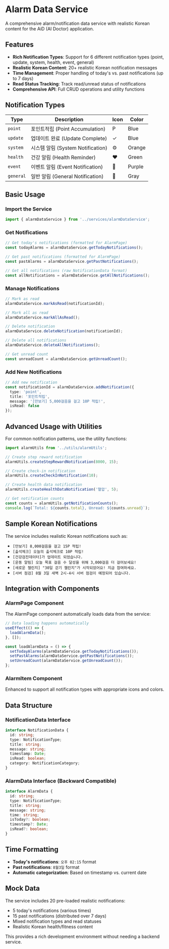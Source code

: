 # Alarm Data Service

A comprehensive alarm/notification data service with realistic Korean content for the AiD (AI Doctor) application.

## Features

- **Rich Notification Types**: Support for 6 different notification types (point, update, system, health, event, general)
- **Realistic Korean Content**: 20+ realistic Korean notification messages
- **Time Management**: Proper handling of today's vs. past notifications (up to 7 days)
- **Read Status Tracking**: Track read/unread status of notifications
- **Comprehensive API**: Full CRUD operations and utility functions

## Notification Types

| Type | Description | Icon | Color |
|------|-------------|------|--------|
| `point` | 포인트적립 (Point Accumulation) | P | Blue |
| `update` | 업데이트 완료 (Update Complete) | ✓ | Blue |
| `system` | 시스템 알림 (System Notification) | ⚙ | Orange |
| `health` | 건강 알림 (Health Reminder) | ❤ | Green |
| `event` | 이벤트 알림 (Event Notification) | 🎉 | Purple |
| `general` | 일반 알림 (General Notification) | 📢 | Gray |

## Basic Usage

### Import the Service

```typescript
import { alarmDataService } from '../services/alarmDataService';
```

### Get Notifications

```typescript
// Get today's notifications (formatted for AlarmPage)
const todayAlarms = alarmDataService.getTodayNotifications();

// Get past notifications (formatted for AlarmPage)
const pastAlarms = alarmDataService.getPastNotifications();

// Get all notifications (raw NotificationData format)
const allNotifications = alarmDataService.getAllNotifications();
```

### Manage Notifications

```typescript
// Mark as read
alarmDataService.markAsRead(notificationId);

// Mark all as read
alarmDataService.markAllAsRead();

// Delete notification
alarmDataService.deleteNotification(notificationId);

// Delete all notifications
alarmDataService.deleteAllNotifications();

// Get unread count
const unreadCount = alarmDataService.getUnreadCount();
```

### Add New Notifications

```typescript
// Add new notification
const notificationId = alarmDataService.addNotification({
  type: 'point',
  title: '포인트적립',
  message: '[만보기] 5,000걸음을 걸고 10P 적립!',
  isRead: false
});
```

## Advanced Usage with Utilities

For common notification patterns, use the utility functions:

```typescript
import alarmUtils from '../utils/alarmUtils';

// Create step reward notification
alarmUtils.createStepRewardNotification(8000, 15);

// Create check-in notification
alarmUtils.createCheckInNotification(10);

// Create health data notification
alarmUtils.createHealthDataNotification('혈압', 5);

// Get notification counts
const counts = alarmUtils.getNotificationCounts();
console.log(`Total: ${counts.total}, Unread: ${counts.unread}`);
```

## Sample Korean Notifications

The service includes realistic Korean notifications such as:

- `[만보기] 8,000걸음을 걸고 15P 적립!`
- `[출석체크] 오늘의 출석체크로 10P 적립!`
- `[건강검진데이터]가 업데이트 되었습니다.`
- `[운동 알림] 오늘 목표 걸음 수 달성을 위해 3,000걸음 더 걸어보세요!`
- `[새로운 챌린지] "30일 걷기 챌린지"가 시작되었어요! 지금 참여하세요.`
- `[서버 점검] 8월 3일 새벽 2시-4시 서버 점검이 예정되어 있습니다.`

## Integration with Components

### AlarmPage Component

The AlarmPage component automatically loads data from the service:

```typescript
// Data loading happens automatically
useEffect(() => {
  loadAlarmData();
}, []);

const loadAlarmData = () => {
  setTodayAlarms(alarmDataService.getTodayNotifications());
  setPastAlarms(alarmDataService.getPastNotifications());
  setUnreadCount(alarmDataService.getUnreadCount());
};
```

### AlarmItem Component

Enhanced to support all notification types with appropriate icons and colors.

## Data Structure

### NotificationData Interface

```typescript
interface NotificationData {
  id: string;
  type: NotificationType;
  title: string;
  message: string;
  timestamp: Date;
  isRead: boolean;
  category: NotificationCategory;
}
```

### AlarmData Interface (Backward Compatible)

```typescript
interface AlarmData {
  id: string;
  type: NotificationType;
  title: string;
  message: string;
  time: string;
  isToday?: boolean;
  timestamp?: Date;
  isRead?: boolean;
}
```

## Time Formatting

- **Today's notifications**: `오후 02:15` format
- **Past notifications**: `8월3일` format
- **Automatic categorization**: Based on timestamp vs. current date

## Mock Data

The service includes 20 pre-loaded realistic notifications:
- 5 today's notifications (various times)
- 15 past notifications (distributed over 7 days)
- Mixed notification types and read statuses
- Realistic Korean health/fitness content

This provides a rich development environment without needing a backend service.